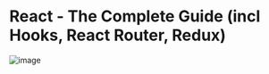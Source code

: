 # React - The Complete Guide (incl Hooks, React Router, Redux)

![image](https://user-images.githubusercontent.com/95168051/191706081-4a6bcfe1-a5ca-48e5-ab44-e9dcdefe3e5a.png)
